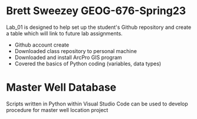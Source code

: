 Brett Sweezey GEOG-676-Spring23
======

Lab_01 is designed to help set up the student's Github repository and create a table which will link to future lab assignments. 
  * Github account create
  * Downloaded class repository to personal machine
  * Downloaded and install ArcPro GIS program
  * Covered the basics of Python coding (variables, data types)
  
Master Well Database
======
Scripts written in Python within Visual Studio Code can be used to develop procedure for master well location project
